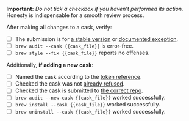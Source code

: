**Important:** *Do not tick a checkbox if you haven’t performed its action.* Honesty is indispensable for a smooth review process.

After making all changes to a cask, verify:

- [ ] The submission is for [a stable version](https://github.com/Homebrew/brew/blob/master/docs/Acceptable-Casks.md#stable-versions) or [documented exception](https://github.com/Homebrew/homebrew-cask/blob/master/doc/development/adding_a_cask.md#but-there-is-no-stable-version).
- [ ] `brew audit --cask {{cask_file}}` is error-free.
- [ ] `brew style --fix {{cask_file}}` reports no offenses.

Additionally, **if adding a new cask**:

- [ ] Named the cask according to the [token reference](https://github.com/Homebrew/homebrew-cask/blob/master/doc/cask_language_reference/token_reference.md).
- [ ] Checked the cask was not [already refused](https://github.com/Homebrew/homebrew-cask/search?q=is%3Aclosed&type=Issues).
- [ ] Checked the cask is submitted to [the correct repo](https://github.com/Homebrew/homebrew-cask/blob/master/doc/development/adding_a_cask.md#finding-a-home-for-your-cask).
- [ ] `brew audit --new-cask {{cask_file}}` worked successfully.
- [ ] `brew install --cask {{cask_file}}` worked successfully.
- [ ] `brew uninstall --cask {{cask_file}}` worked successfully.
